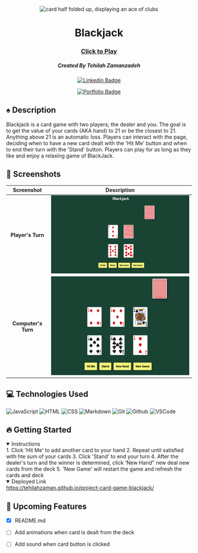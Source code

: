 <div id="top-image" align="center">

<img src="https://images.pexels.com/photos/262333/pexels-photo-262333.jpeg?auto=compress&cs=tinysrgb&w=1260&h=750&dpr=2" width="800" height="400"
alt="card half folded up, displaying an ace of clubs">

</div>

<div id="header" align="center">

# Blackjack

### [Click to Play](https://tehilahzaman.github.io/project-card-game-blackjack/)

##### Created By Tehilah Zamanzadeh

[![Linkedin Badge](https://img.shields.io/badge/-@tehilahzaman-blue?style=flat&logo=Linkedin&logoColor=black)](https://www.linkedin.com/in/tehilah-zaman/)

[![Portfolio Badge](https://img.shields.io/badge/-github.com/TehilahZaman-magenta?style=flat&logo=)](https://github.com/TehilahZaman)

</div>

## :spades: Description

Blackjack is a card game with two players; the dealer and you. The goal is to get the value of your cards (AKA hand) to 21 or be the closest to 21. Anything above 21 is an automatic loss. Players can interact with the page, deciding when to have a new card dealt with the 'Hit Me' button and when to end their turn with the 'Stand' button. Players can play for as long as they like and enjoy a relaxing game of BlackJack.

## :camera_flash: Screenshots

|     Screenshot      |                             Description                              |
| :-----------------: | :------------------------------------------------------------------: |
|  **Player's Turn**  | <img src="images/screenshots/screenshotPlayersTurn.jpg" width="600"> |
| **Computer's Turn** | <img src="images/screenshots/screenshotDealersTurn.jpg" width="600"> |

## :computer: Technologies Used

![JavaScript](https://img.shields.io/badge/-JavaScript-05122A?style=flat&logo=javascript)
![HTML](https://img.shields.io/badge/-HTML5-05122A?style=flat&logo=html5)
![CSS](https://img.shields.io/badge/-CSS-05122A?style=flat&logo=css3)
![Markdown](https://img.shields.io/badge/-Markdown-05122A?style=flat&logo=markdown)
![Git](https://img.shields.io/badge/-Git-05122A?style=flat&logo=git)
![Github](https://img.shields.io/badge/-GitHub-05122A?style=flat&logo=github)
![VSCode](https://img.shields.io/badge/-VS_Code-05122A?style=flat&logo=visualstudio)

## :fire: Getting Started

<details open>
<summary> Instructions </summary>
    1. Click 'Hit Me' to add another card to your hand 
    2. Repeat until satisfied with hte sum of your cards
    3. Click 'Stand' to end your turn
    4. After the dealer's turn and the winner is determined, click 'New Hand" new deal new cards from the deck
    5. 'New Game' will restart the game and refresh the cards and deck 
</details>

<details open>
  <summary> Deployed Link </summary>
  <a href="https://tehilahzaman.github.io/project-card-game-blackjack/"
    > https://tehilahzaman.github.io/project-card-game-blackjack/ </a
  >
</details>

## :satellite: Upcoming Features

- [x] README.md

- [ ] Add animations when card is dealt from the deck

- [ ] Add sound when card button is clicked
